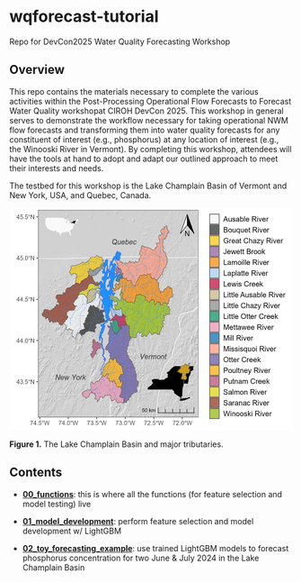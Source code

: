 # wqforecast-tutorial
Repo for DevCon2025 Water Quality Forecasting Workshop

## Overview

This repo contains the materials necessary to complete the various activities within the Post-Processing Operational Flow Forecasts to Forecast Water Quality workshopat CIROH DevCon 2025. This workshop in general serves to demonstrate the workflow necessary for taking operational NWM flow forecasts and transforming them into water quality forecasts for any constituent of interest (e.g., phosphorus) at any location of interest (e.g., the Winooski River in Vermont). By completing this workshop, attendees will have the tools at hand to adopt and adapt our outlined approach to meet their interests and needs. 

The testbed for this workshop is the Lake Champlain Basin of Vermont and New York, USA, and Quebec, Canada. 

<p align="center">
<img src="figures/lc_map.png" alt="Figure 1." width=520 height=394 />
<figcaption> <b>Figure 1.</b> The Lake Champlain Basin and major tributaries. </figcaption>
</p>


## Contents


* [**00_functions**](https://github.com/jtkemper/wqforecast-tutorial/blob/main/notebooks/00_functions.ipynb): this is where all the functions (for feature selection and model testing) live

* [**01_model_development**](https://github.com/jtkemper/wqforecast-tutorial/blob/main/notebooks/01_model_development.ipynb): perform feature selection and model development w/ LightGBM

* [**02_toy_forecasting_example**](https://github.com/jtkemper/wqforecast-tutorial/blob/main/notebooks/02_toy_forecasting_example.ipynb): use trained LightGBM models to forecast phosphorus concentration for two June & July 2024 in the Lake Champlain Basin

